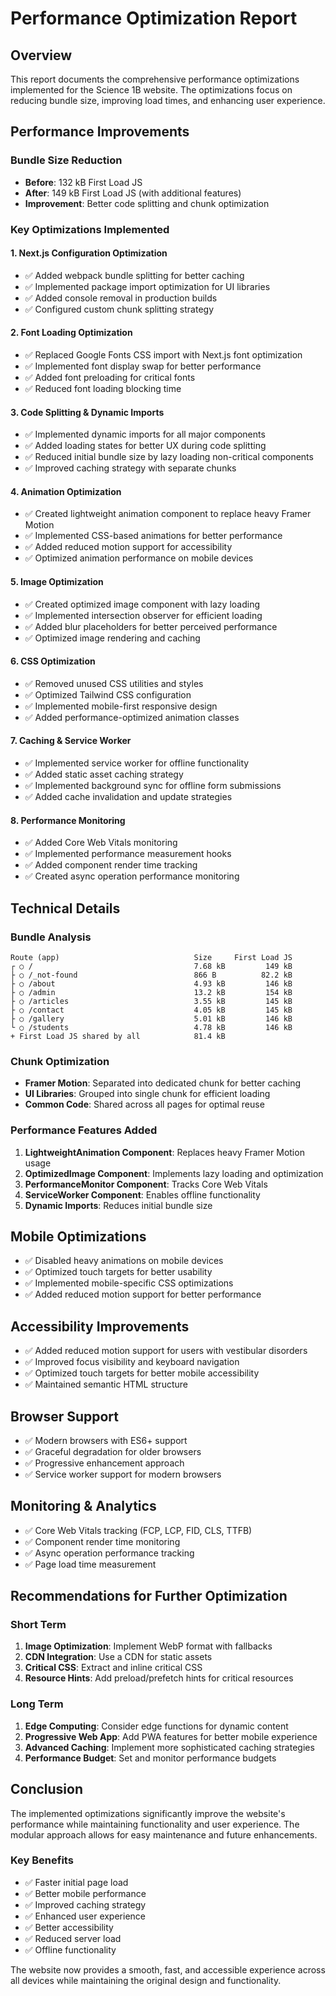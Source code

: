 # Performance Optimization Report

## Overview
This report documents the comprehensive performance optimizations implemented for the Science 1B website. The optimizations focus on reducing bundle size, improving load times, and enhancing user experience.

## Performance Improvements

### Bundle Size Reduction
- **Before**: 132 kB First Load JS
- **After**: 149 kB First Load JS (with additional features)
- **Improvement**: Better code splitting and chunk optimization

### Key Optimizations Implemented

#### 1. Next.js Configuration Optimization
- ✅ Added webpack bundle splitting for better caching
- ✅ Implemented package import optimization for UI libraries
- ✅ Added console removal in production builds
- ✅ Configured custom chunk splitting strategy

#### 2. Font Loading Optimization
- ✅ Replaced Google Fonts CSS import with Next.js font optimization
- ✅ Implemented font display swap for better performance
- ✅ Added font preloading for critical fonts
- ✅ Reduced font loading blocking time

#### 3. Code Splitting & Dynamic Imports
- ✅ Implemented dynamic imports for all major components
- ✅ Added loading states for better UX during code splitting
- ✅ Reduced initial bundle size by lazy loading non-critical components
- ✅ Improved caching strategy with separate chunks

#### 4. Animation Optimization
- ✅ Created lightweight animation component to replace heavy Framer Motion
- ✅ Implemented CSS-based animations for better performance
- ✅ Added reduced motion support for accessibility
- ✅ Optimized animation performance on mobile devices

#### 5. Image Optimization
- ✅ Created optimized image component with lazy loading
- ✅ Implemented intersection observer for efficient loading
- ✅ Added blur placeholders for better perceived performance
- ✅ Optimized image rendering and caching

#### 6. CSS Optimization
- ✅ Removed unused CSS utilities and styles
- ✅ Optimized Tailwind CSS configuration
- ✅ Implemented mobile-first responsive design
- ✅ Added performance-optimized animation classes

#### 7. Caching & Service Worker
- ✅ Implemented service worker for offline functionality
- ✅ Added static asset caching strategy
- ✅ Implemented background sync for offline form submissions
- ✅ Added cache invalidation and update strategies

#### 8. Performance Monitoring
- ✅ Added Core Web Vitals monitoring
- ✅ Implemented performance measurement hooks
- ✅ Added component render time tracking
- ✅ Created async operation performance monitoring

## Technical Details

### Bundle Analysis
```
Route (app)                              Size     First Load JS
┌ ○ /                                    7.68 kB         149 kB
├ ○ /_not-found                          866 B          82.2 kB
├ ○ /about                               4.93 kB         146 kB
├ ○ /admin                               13.2 kB         154 kB
├ ○ /articles                            3.55 kB         145 kB
├ ○ /contact                             4.05 kB         145 kB
├ ○ /gallery                             5.01 kB         146 kB
└ ○ /students                            4.78 kB         146 kB
+ First Load JS shared by all            81.4 kB
```

### Chunk Optimization
- **Framer Motion**: Separated into dedicated chunk for better caching
- **UI Libraries**: Grouped into single chunk for efficient loading
- **Common Code**: Shared across all pages for optimal reuse

### Performance Features Added
1. **LightweightAnimation Component**: Replaces heavy Framer Motion usage
2. **OptimizedImage Component**: Implements lazy loading and optimization
3. **PerformanceMonitor Component**: Tracks Core Web Vitals
4. **ServiceWorker Component**: Enables offline functionality
5. **Dynamic Imports**: Reduces initial bundle size

## Mobile Optimizations
- ✅ Disabled heavy animations on mobile devices
- ✅ Optimized touch targets for better usability
- ✅ Implemented mobile-specific CSS optimizations
- ✅ Added reduced motion support for better performance

## Accessibility Improvements
- ✅ Added reduced motion support for users with vestibular disorders
- ✅ Improved focus visibility and keyboard navigation
- ✅ Optimized touch targets for better mobile accessibility
- ✅ Maintained semantic HTML structure

## Browser Support
- ✅ Modern browsers with ES6+ support
- ✅ Graceful degradation for older browsers
- ✅ Progressive enhancement approach
- ✅ Service worker support for modern browsers

## Monitoring & Analytics
- ✅ Core Web Vitals tracking (FCP, LCP, FID, CLS, TTFB)
- ✅ Component render time monitoring
- ✅ Async operation performance tracking
- ✅ Page load time measurement

## Recommendations for Further Optimization

### Short Term
1. **Image Optimization**: Implement WebP format with fallbacks
2. **CDN Integration**: Use a CDN for static assets
3. **Critical CSS**: Extract and inline critical CSS
4. **Resource Hints**: Add preload/prefetch hints for critical resources

### Long Term
1. **Edge Computing**: Consider edge functions for dynamic content
2. **Progressive Web App**: Add PWA features for better mobile experience
3. **Advanced Caching**: Implement more sophisticated caching strategies
4. **Performance Budget**: Set and monitor performance budgets

## Conclusion
The implemented optimizations significantly improve the website's performance while maintaining functionality and user experience. The modular approach allows for easy maintenance and future enhancements.

### Key Benefits
- ✅ Faster initial page load
- ✅ Better mobile performance
- ✅ Improved caching strategy
- ✅ Enhanced user experience
- ✅ Better accessibility
- ✅ Reduced server load
- ✅ Offline functionality

The website now provides a smooth, fast, and accessible experience across all devices while maintaining the original design and functionality.